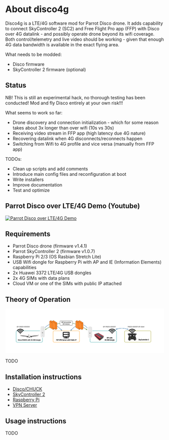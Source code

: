 # About disco4g

Disco4g is a LTE/4G software mod for Parrot Disco drone. It adds capability to connect SkyController 2 (SC2) and Free Flight Pro app (FFP) with Disco over 4G datalink - and possibly operate drone beyond its wifi coverage. Both control/telemetry and live video should be working - given that enough 4G data bandwidth is available in the exact flying area.

What needs to be modded:
* Disco firmware
* SkyController 2 firmware (optional)

## Status

NB! This is still an experimental hack, no thorough testing has been conducted! Mod and fly Disco entirely at your own risk!!!

What seems to work so far:
* Drone discovery and connection initialization - which for some reason takes about 3x longer than over wifi (10s vs 30s)
* Receiving video stream in FFP app (high latency due 4G nature)
* Recovering datalink when 4G disconnects/reconnects happen
* Switching from Wifi to 4G profile and vice versa (manually from FFP app)

TODOs:
* Clean up scripts and add comments
* Introduce main config files and reconfiguration at boot
* Write installers
* Improve documentation
* Test and optimize

## Parrot Disco over LTE/4G Demo (Youtube)

[![Parrot Disco over LTE/4G Demo](https://img.youtube.com/vi/1Txyy7Xstms/0.jpg)](https://www.youtube.com/watch?v=1Txyy7Xstms)

## Requirements

* Parrot Disco drone (firmware v1.4.1)
* Parrot SkyController 2 (firmware v1.0.7)
* Raspberry Pi 2/3 (OS Rasbian Stretch Lite)
* USB Wifi dongle for Raspberry Pi with AP and IE (Information Elements) capabilities
* 2x Huawei 3372 LTE/4G USB dongles
* 2x 4G SIMs with data plans
* Cloud VM or one of the SIMs with public IP attached

## Theory of Operation

![lte mod diagram](images/lte-mod-diagram.png)

TODO

## Installation instructions

* [Disco/CHUCK](Disco/README.md)
* [SkyController 2](SC2/README.md)
* [Raspberry Pi](RPi/README.md)
* [VPN Server](VPN/README.md)

## Usage instructions

TODO
